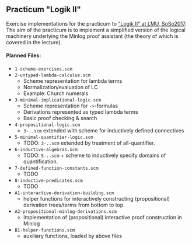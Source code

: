 ## Practicum "Logik II"
Exercise implementations for the practicum to ["Logik II" at LMU, SoSo2017](http://www.mathematik.uni-muenchen.de/~schwicht/lectures/logic/ss17/). The aim of the practicum is to implement a simplified version of the logical machinery underlying the Minlog proof assistant (the theory of which is covered in the lecture).



#### Planned Files:

- `1-scheme-exercises.scm`
- `2-untyped-lambda-calculus.scm`
  - Scheme representation for lambda terms
  - Normalization/evaluation of LC
  - Example: Church numerals
- `3-minimal-implicational-logic.scm`
  - Scheme representation for `->`-formulas
  - Derivations represented as typed lambda terms
  - Basic proof checking & search
- `4-propositional-logic.scm`
  - `3-..scm` extended with scheme for inductively defined connectives
- `5-minimal-quantifier-logic.scm`
  - TODO: `3-..scm` extended by treatment of all-quantifier.
- `6-inductive-algebras.scm`
  - TODO: `5-..scm` + scheme to inductively specify domains of quantification.
- `7-defined-function-constants.scm`
  - TODO
- `8-inductive-predicates.scm`
  - TODO
- `A1-interactive-derivation-building.scm`
  - helper functions for interactively constructing (propositional) derivation trees/terms from bottom to top.
- `A2-propositional-minlog-derivations.scm`
  - Implementation of (propositional) interactive proof construction in Minlog
- `B1-helper-functions.scm`
  - auxiliary functions, loaded by above files
